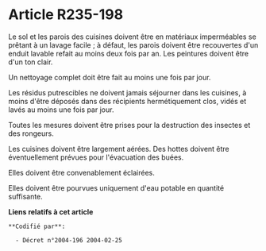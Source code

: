 # Article R235-198

Le sol et les parois des cuisines doivent être en matériaux imperméables se prêtant à un lavage facile ; à défaut, les parois
doivent être recouvertes d'un enduit lavable refait au moins deux fois par an. Les peintures doivent être d'un ton clair.

Un nettoyage complet doit être fait au moins une fois par jour.

Les résidus putrescibles ne doivent jamais séjourner dans les cuisines, à moins d'être déposés dans des récipients
hermétiquement clos, vidés et lavés au moins une fois par jour.

Toutes les mesures doivent être prises pour la destruction des insectes et des rongeurs.

Les cuisines doivent être largement aérées. Des hottes doivent être éventuellement prévues pour l'évacuation des buées.

Elles doivent être convenablement éclairées.

Elles doivent être pourvues uniquement d'eau potable en quantité suffisante.

**Liens relatifs à cet article**

	**Codifié par**:

	  - Décret n°2004-196 2004-02-25
